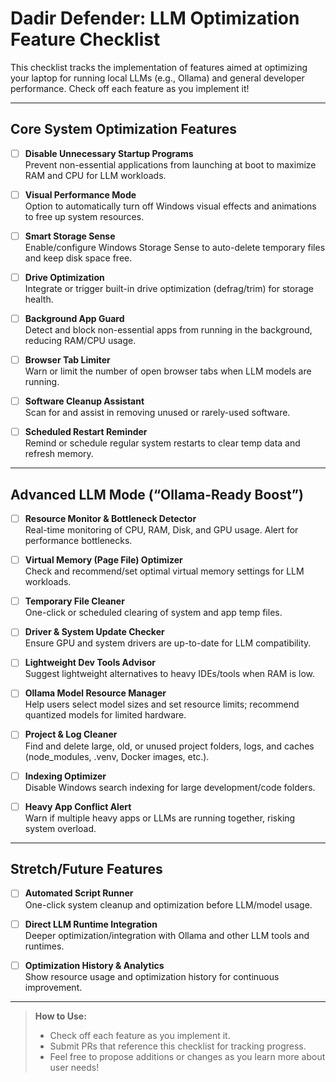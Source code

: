 # Dadir Defender: LLM Optimization Feature Checklist

This checklist tracks the implementation of features aimed at optimizing your laptop for running local LLMs (e.g., Ollama) and general developer performance. Check off each feature as you implement it!

---

## Core System Optimization Features

- [ ] **Disable Unnecessary Startup Programs**  
  Prevent non-essential applications from launching at boot to maximize RAM and CPU for LLM workloads.

- [ ] **Visual Performance Mode**  
  Option to automatically turn off Windows visual effects and animations to free up system resources.

- [ ] **Smart Storage Sense**  
  Enable/configure Windows Storage Sense to auto-delete temporary files and keep disk space free.

- [ ] **Drive Optimization**  
  Integrate or trigger built-in drive optimization (defrag/trim) for storage health.

- [ ] **Background App Guard**  
  Detect and block non-essential apps from running in the background, reducing RAM/CPU usage.

- [ ] **Browser Tab Limiter**  
  Warn or limit the number of open browser tabs when LLM models are running.

- [ ] **Software Cleanup Assistant**  
  Scan for and assist in removing unused or rarely-used software.

- [ ] **Scheduled Restart Reminder**  
  Remind or schedule regular system restarts to clear temp data and refresh memory.

---

## Advanced LLM Mode (“Ollama-Ready Boost”)

- [ ] **Resource Monitor & Bottleneck Detector**  
  Real-time monitoring of CPU, RAM, Disk, and GPU usage. Alert for performance bottlenecks.

- [ ] **Virtual Memory (Page File) Optimizer**  
  Check and recommend/set optimal virtual memory settings for LLM workloads.

- [ ] **Temporary File Cleaner**  
  One-click or scheduled clearing of system and app temp files.

- [ ] **Driver & System Update Checker**  
  Ensure GPU and system drivers are up-to-date for LLM compatibility.

- [ ] **Lightweight Dev Tools Advisor**  
  Suggest lightweight alternatives to heavy IDEs/tools when RAM is low.

- [ ] **Ollama Model Resource Manager**  
  Help users select model sizes and set resource limits; recommend quantized models for limited hardware.

- [ ] **Project & Log Cleaner**  
  Find and delete large, old, or unused project folders, logs, and caches (node_modules, .venv, Docker images, etc.).

- [ ] **Indexing Optimizer**  
  Disable Windows search indexing for large development/code folders.

- [ ] **Heavy App Conflict Alert**  
  Warn if multiple heavy apps or LLMs are running together, risking system overload.

---

## Stretch/Future Features

- [ ] **Automated Script Runner**  
  One-click system cleanup and optimization before LLM/model usage.

- [ ] **Direct LLM Runtime Integration**  
  Deeper optimization/integration with Ollama and other LLM tools and runtimes.

- [ ] **Optimization History & Analytics**  
  Show resource usage and optimization history for continuous improvement.

---

> **How to Use:**  
> - Check off each feature as you implement it.  
> - Submit PRs that reference this checklist for tracking progress.  
> - Feel free to propose additions or changes as you learn more about user needs!
